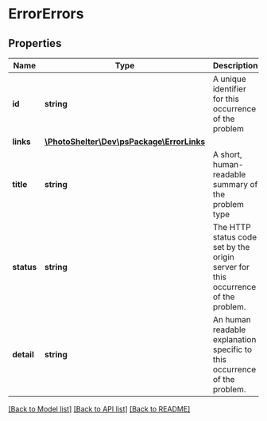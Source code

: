 # ErrorErrors

## Properties
Name | Type | Description | Notes
------------ | ------------- | ------------- | -------------
**id** | **string** | A unique identifier for this occurrence of the problem | [optional] 
**links** | [**\PhotoShelter\Dev\psPackage\ErrorLinks**](ErrorLinks.md) |  | [optional] 
**title** | **string** | A short, human-readable summary of the problem type | [optional] 
**status** | **string** | The HTTP status code set by the origin server for this occurrence of the problem. | [optional] 
**detail** | **string** | An human readable explanation specific to this occurrence of the problem. | [optional] 

[[Back to Model list]](../../README.md#documentation-for-models) [[Back to API list]](../../README.md#documentation-for-api-endpoints) [[Back to README]](../../README.md)

